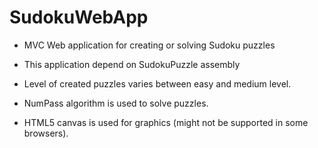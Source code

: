 # SudokuWebApp
  * MVC Web application for creating or solving Sudoku puzzles

  * This application depend on SudokuPuzzle assembly

  * Level of created puzzles varies between easy and medium level.

  * NumPass algorithm is used to solve puzzles.

  * HTML5 canvas is used for graphics (might not be supported in some browsers).

